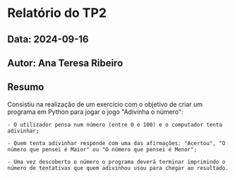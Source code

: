 # Relatório do TP2
## Data: 2024-09-16
## Autor: Ana Teresa Ribeiro

## Resumo
Consistiu na realização de um exercício com o objetivo de criar um programa em Python para jogar o jogo "Adivinha o número":

    - O utilizador pensa num número (entre 0 e 100) e o computador tenta adivinhar;

    - Quem tenta adivinhar responde com uma das afirmações: "Acertou", "O número que pensei é Maior" ou "O número que pensei é Menor";

    - Uma vez descoberto o número o programa deverá terminar imprimindo o número de tentativas que quem adivinhou usou para chegar ao resultado.

